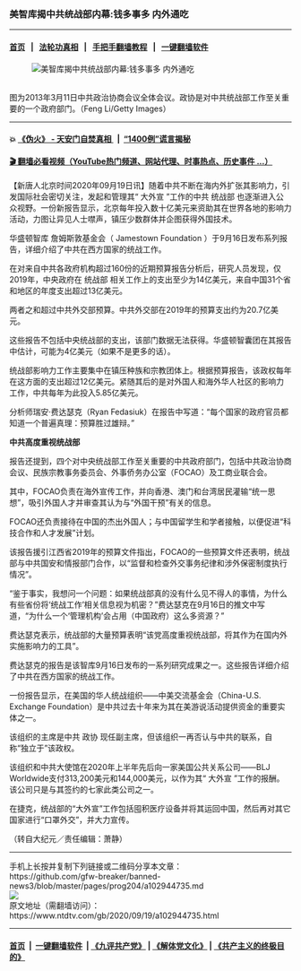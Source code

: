### 美智库揭中共统战部内幕:钱多事多 内外通吃
------------------------

#### [首页](https://github.com/gfw-breaker/banned-news3/blob/master/README.md) &nbsp;&nbsp;|&nbsp;&nbsp; [法轮功真相](https://github.com/begood0513/basic/blob/master/README.md)  &nbsp;&nbsp;|&nbsp;&nbsp; [手把手翻墙教程](https://github.com/gfw-breaker/guides/wiki)  &nbsp;&nbsp;|&nbsp;&nbsp; [一键翻墙软件](https://github.com/gfw-breaker/nogfw/blob/master/README.md)  



<div><div class="featured_image">
 <figure>
  <img alt="美智库揭中共统战部内幕:钱多事多 内外通吃" src="https://i.ntdtv.com/assets/uploads/2020/09/GettyImages-163509563-800x450.jpg"/>
 </figure><br/>
 <span class="caption">
  图为2013年3月11日中共政治协商会议全体会议。政协是对中共统战部工作至关重要的一个政府部门。（Feng Li/Getty Images）
 </span>
</div>
</div><hr/>

#### 💥 [《伪火》 - 天安门自焚真相 ](http://158.247.195.190:10000/videos/blog/weihuo.html)&nbsp; |&nbsp; [“1400例”谎言揭秘  ](http://158.247.195.190:10000/videos/blog/jiexi1400.html)

#### [ 🎬  翻墙必看视频（YouTube热门频道、网站代理、时事热点、历史事件 ...）](https://github.com/gfw-breaker/links/blob/master/banned.md)

<div><div class="post_content" itemprop="articleBody">
 <p>
  【新唐人北京时间2020年09月19日讯】随着中共不断在海内外扩张其影响力，引发国际社会密切关注，发起和管理其“
  <ok href="https://www.ntdtv.com/gb/大外宣.htm">
   大外宣
  </ok>
  ”工作的中共
  <ok href="https://www.ntdtv.com/gb/统战部.htm">
   统战部
  </ok>
  也逐渐进入公众视野。一份新报告显示，北京每年投入数十亿美元来资助其在世界各地的影响力活动，力图让异见人士噤声，镇压少数群体并企图获得外国技术。
 </p>
 <p>
  <ok href="https://www.ntdtv.com/gb/华盛顿智库.htm">
   华盛顿智库
  </ok>
  詹姆斯敦基金会（
  <ok href="https://www.ntdtv.com/gb/jamestown-foundation.htm">
   Jamestown Foundation
  </ok>
  ）于9月16日发布系列报告，详细介绍了中共在西方国家的统战工作。
 </p>
 <p>
  在对来自中共各政府机构超过160份的近期预算报告分析后，研究人员发现，仅2019年，中央政府在
  <ok href="https://www.ntdtv.com/gb/统战部.htm">
   统战部
  </ok>
  相关工作上的支出至少为14亿美元，来自中国31个省和地区的年度支出超过13亿美元。
 </p>
 <p>
  两者之和超过中共外交部预算。中共外交部在2019年的预算支出约为20.7亿美元。
 </p>
 <p>
  这些报告不包括中央统战部的支出，该部门数据无法获得。华盛顿智囊团在其报告中估计，可能为4亿美元（如果不是更多的话）。
 </p>
 <p>
  统战部影响力工作主要集中在镇压种族和宗教团体上。根据预算报告，该政权每年在这方面的支出超过12亿美元。紧随其后的是对外国人和海外华人社区的影响力工作，中共每年为此投入5.85亿美元。
 </p>
 <p>
  分析师瑞安·费达瑟克（Ryan Fedasiuk）在报告中写道：“每个国家的政府官员都知道一个普遍真理：预算胜过雄辩。”
 </p>
 <p>
  <strong>
   中共高度重视统战部
  </strong>
 </p>
 <p>
  报告还提到，四个对中央统战部工作至关重要的中共政府部门，包括中共政治协商会议、民族宗教事务委员会、外事侨务办公室（FOCAO）及工商业联合会。
 </p>
 <p>
  其中，FOCAO负责在海外宣传工作，并向香港、澳门和台湾居民灌输“统一思想”，吸引外国人才并审查其认为与“外国干预”有关的信息。
 </p>
 <p>
  FOCAO还负责接待在中国的杰出外国人；与中国留学生和学者接触，以便促进“科技合作和人才发展”计划。
 </p>
 <p>
  该报告援引江西省2019年的预算文件指出，FOCAO的一些预算文件还表明，统战部与中共国安和情报部门合作，以“监督和检查外交事务纪律和涉外保密制度执行情况”。
 </p>
 <p>
  “鉴于事实，我想问一个问题：如果统战部真的没有什么见不得人的事情，为什么有些省份将‘统战工作’相关信息视为机密？”费达瑟克在9月16日的推文中写道，“为什么一个‘管理机构’会占用（中国政府）这么多资源？”
 </p>
 <p>
  费达瑟克表示，统战部的大量预算表明“该党高度重视统战部，将其作为在国内外实施影响力的工具”。
 </p>
 <p>
  费达瑟克的报告是该智库9月16日发布的一系列研究成果之一。这些报告详细介绍了中共在西方国家的统战工作。
 </p>
 <p>
  一份报告显示，在美国的华人统战组织——中美交流基金会（China-U.S. Exchange Foundation）是中共过去十年来为其在美游说活动提供资金的重要实体之一。
 </p>
 <p>
  该组织的主席是中共
  <ok href="https://www.ntdtv.com/gb/政协.htm">
   政协
  </ok>
  现任副主席，但该组织一再否认与中共的联系，自称“独立于”该政权。
 </p>
 <p>
  该组织和中共大使馆在2020年上半年先后向一家美国公共关系公司——BLJ Worldwide支付313,200美元和144,000美元，以作为其“
  <ok href="https://www.ntdtv.com/gb/大外宣.htm">
   大外宣
  </ok>
  ”工作的报酬。该公司只是与其签约的七家此类公司之一。
 </p>
 <p>
  在捷克，统战部的“大外宣”工作包括囤积医疗设备并将其运回中国，然后再对其它国家进行“口罩外交”，并大力宣传。
 </p>
 <p>
  （转自大纪元／责任编辑：萧静）
 </p>
 <div class="single_ad">
 </div>
</div>
</div>
<hr/>
手机上长按并复制下列链接或二维码分享本文章：<br/>
https://github.com/gfw-breaker/banned-news3/blob/master/pages/prog204/a102944735.md <br/>
<a href='https://github.com/gfw-breaker/banned-news3/blob/master/pages/prog204/a102944735.md'><img src='https://github.com/gfw-breaker/banned-news3/blob/master/pages/prog204/a102944735.md.png'/></a> <br/>
原文地址（需翻墙访问）：https://www.ntdtv.com/gb/2020/09/19/a102944735.html


------------------------
#### [首页](https://github.com/gfw-breaker/banned-news3/blob/master/README.md) &nbsp;|&nbsp; [一键翻墙软件](https://github.com/gfw-breaker/nogfw/blob/master/README.md) &nbsp;| [《九评共产党》](https://github.com/gfw-breaker/9ping.md/blob/master/README.md#九评之一评共产党是什么) | [《解体党文化》](https://github.com/gfw-breaker/jtdwh.md/blob/master/README.md) | [《共产主义的终极目的》](https://github.com/gfw-breaker/gczydzjmd.md/blob/master/README.md)


<img src='http://gfw-breaker.win/banned-news3/pages/prog204/a102944735.md' width='0px' height='0px'/>